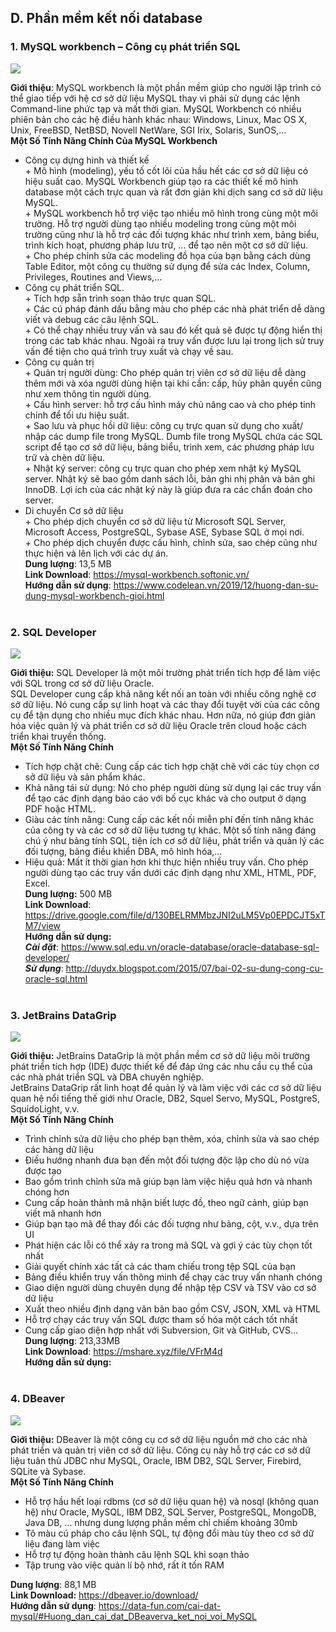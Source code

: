 ## D. Phần mềm kết nối database
### 1. MySQL workbench – Công cụ phát triển SQL <br> 
![](https://images.viblo.asia/5d8ad2ce-3f02-417f-b141-c1233218e0b5.png)

**Giới thiệu**:  MySQL workbench là một phần mềm giúp cho người lập trình có thể giao tiếp với hệ cơ sở dữ liệu MySQL thay vì phải sử dụng các lệnh Command-line phức tạp và mất thời gian. MySQL Workbench có nhiều phiên bản cho các hệ điều hành khác nhau: Windows, Linux, Mac OS X, Unix, FreeBSD, NetBSD, Novell NetWare, SGI Irix, Solaris, SunOS,… <br> 
**Một Số Tính Năng Chính Của MySQL Workbench**<br> 
-   Công cụ dựng hình và thiết kế<br>
        + Mô hình (modeling), yếu tố cốt lõi của hầu hết các cơ sở dữ liệu có hiệu suất cao. MySQL Workbench giúp tạo ra các thiết kế mô hình database một cách trực quan và rất đơn giản khi dịch sang cơ sở dữ liệu MySQL.<br>
        + MySQL workbench hỗ trợ việc tạo nhiều mô hình trong cùng một môi trường. Hỗ trợ người dùng tạo nhiều modeling trong cùng một môi trường cũng như là hỗ trợ các đối tượng khác như trình xem, bảng biểu, trình kích hoạt, phương pháp lưu trữ, … để tạo nên một cơ sở dữ liệu.<br>
        + Cho phép chỉnh sửa các modeling đồ họa của bạn bằng cách dùng Table Editor, một công cụ thường sử dụng để sửa các Index, Column, Privileges, Routines and Views,…<br>
-   Công cụ phát triển SQL.<br>
        + Tích hợp sẵn trình soạn thảo trực quan SQL.<br>
        + Các cú pháp đánh dấu bằng màu cho phép các nhà phát triển dễ dàng viết và debug các câu lệnh SQL.<br>
        + Có thể chạy nhiều truy vấn và sau đó kết quả sẽ được tự động hiển thị trong các tab khác nhau.  Ngoài ra truy vấn được lưu lại trong lịch sử truy vấn để tiện cho quá trình truy xuất và chạy về sau.<br>
-  Công cụ quản trị<br>
        + Quản trị người dùng: Cho phép quản trị viên cơ sở dữ liệu dễ dàng thêm mới và xóa người dùng hiện tại khi cần: cấp, hủy phân quyền cũng như xem thông tin người dùng.<br>
        + Cấu hình server: hỗ trợ cấu hình máy chủ nâng cao và cho phép tinh chỉnh để tối ưu hiệu suất.<br>
        + Sao lưu và phục hồi dữ liệu: công cụ trực quan sử dụng cho xuất/ nhập các dump file trong MySQL. Dumb file trong MySQL chứa các SQL script để tạo cơ sở dữ liệu, bảng biểu, trình xem, các phương pháp lưu trữ và chèn dữ liệu.<br>
        + Nhật ký server: công cụ trực quan cho phép xem nhật ký MySQL server. Nhật ký sẽ bao gồm danh sách lỗi, bản ghi nhị phân và bản ghi InnoDB. Lợi ích của các nhật ký này là giúp đưa ra các chẩn đoán cho server.<br>
- Di chuyển Cơ sở dữ liệu<br>
        + Cho phép dịch chuyển cơ sở dữ liệu từ Microsoft SQL Server, Microsoft Access, PostgreSQL, Sybase ASE, Sybase SQL ở mọi nơi.<br>
        + Cho phép dịch chuyển được cấu hình, chỉnh sửa, sao chép cũng như thực hiện và lên lịch với các dự án.<br>
**Dung lượng**: 13,5 MB<br>
**Link Download**: https://mysql-workbench.softonic.vn/<br>
**Hướng dẫn sử dụng**: https://www.codelean.vn/2019/12/huong-dan-su-dung-mysql-workbench-gioi.html<br><br>

### 2. SQL Developer<br>

![](https://images.viblo.asia/90c9282d-ad2b-4eb0-a80c-d1796f092c4c.png)

**Giới thiệu:** SQL Developer là một môi trường phát triển tích hợp để làm việc với SQL trong cơ sở dữ liệu Oracle. <br>
            SQL Developer cung cấp khả năng kết nối an toàn với nhiều công nghệ cơ sở dữ liệu. Nó cung cấp sự linh hoạt và các thay đổi tuyệt vời của các công cụ để tận dụng cho nhiều mục đích khác nhau. Hơn nữa, nó giúp đơn giản hóa việc quản lý và phát triển cơ sở dữ liệu Oracle trên cloud hoặc cách triển khai truyền thống.<br>
**Một Số Tính Năng Chính**<br>
-   Tích hợp chặt chẽ: Cung cấp các tích hợp chặt chẽ với các tùy chọn cơ sở dữ liệu và sản phẩm khác.<br>
-    Khả năng tái sử dụng: Nó cho phép người dùng sử dụng lại các truy vấn để tạo các định dạng báo cáo với bố cục khác và cho output ở dạng PDF hoặc HTML.<br>
-   Giàu các tính năng: Cung cấp các kết nối miễn phí đến tính năng khác của công ty và các cơ sở dữ liệu tương tự khác. Một số tính năng đáng chú ý như bảng tính SQL, tiện ích cơ sở dữ liệu, phát triển và quản lý các đối tượng, bảng điều khiển DBA, mô hình hóa,…<br>
-   Hiệu quả: Mất ít thời gian hơn khi thực hiện nhiều truy vấn. Cho phép người dùng tạo các truy vấn dưới các định dạng như XML, HTML, PDF, Excel.<br>
**Dung lượng:** 500 MB<br>
**Link Download**: https://drive.google.com/file/d/130BELRMMbzJNI2uLM5Vp0EPDCJT5xTM7/view<br>
**Hướng dẫn sử dụng:** <br>
***Cài đặt***: https://www.sql.edu.vn/oracle-database/oracle-database-sql-developer/<br>
***Sử dụng***: http://duydx.blogspot.com/2015/07/bai-02-su-dung-cong-cu-oracle-sql.html<br><br>

### 3. JetBrains DataGrip <br>
![](https://images.viblo.asia/ea829418-016d-429f-91a2-9ddbd7a2e7de.png)

**Giới thiệu:** JetBrains DataGrip là một phần mềm cơ sở dữ liệu môi trường phát triển tích hợp (IDE) được thiết kế để đáp ứng các nhu cầu cụ thể của các nhà phát triển SQL và DBA chuyên nghiệp.<br> 
            JetBrains DataGrip rất linh hoạt để quản lý và làm việc với các cơ sở dữ liệu quan hệ nổi tiếng thế giới như Oracle, DB2, Squel Servo, MySQL, PostgreS, SquidoLight, v.v.<br> 
**Một Số Tính Năng Chính**<br> 
  -    Trình chỉnh sửa dữ liệu cho phép bạn thêm, xóa, chỉnh sửa và sao chép các hàng dữ liệu<br> 
  -    Điều hướng nhanh đưa bạn đến một đối tượng độc lập cho dù nó vừa được tạo<br> 
  -    Bao gồm trình chỉnh sửa mã giúp bạn làm việc hiệu quả hơn và nhanh chóng hơn<br> 
  -   Cung cấp hoàn thành mã nhận biết lược đồ, theo ngữ cảnh, giúp bạn viết mã nhanh hơn<br> 
  -   Giúp bạn tạo mã để thay đổi các đối tượng như bảng, cột, v.v., dựa trên UI<br> 
  -   Phát hiện các lỗi có thể xảy ra trong mã SQL và gợi ý các tùy chọn tốt nhất<br> 
  -   Giải quyết chính xác tất cả các tham chiếu trong tệp SQL của bạn<br> 
  -   Bảng điều khiển truy vấn thông minh để chạy các truy vấn nhanh chóng<br> 
  -   Giao diện người dùng chuyên dụng để nhập tệp CSV và TSV vào cơ sở dữ liệu<br> 
  -   Xuất theo nhiều định dạng văn bản bao gồm CSV, JSON, XML và HTML<br> 
  -   Hỗ trợ chạy các truy vấn SQL được tham số hóa một cách tốt nhất<br> 
  -   Cung cấp giao diện hợp nhất với Subversion, Git và GitHub, CVS…<br> 
**Dung lượng**: 213,33MB <br> 
**Link Download**: https://mshare.xyz/file/VFrM4d <br> 
**Hướng dẫn sử dụng:** <br> <br> 

### 4. DBeaver <br> 
![](https://images.viblo.asia/345958be-4e03-4769-be3c-84e96c092183.jpg)

**Giới thiệu:** DBeaver là một công cụ cơ sở dữ liệu nguồn mở cho các nhà phát triển và quản trị viên cơ sở dữ liệu. Công cụ này hỗ trợ các cơ sở dữ liệu tuân thủ JDBC như MySQL, Oracle, IBM DB2, SQL Server, Firebird, SQLite và Sybase. <br>
**Một Số Tính Năng Chính** <br>
  -   Hỗ trợ hầu hết loại rdbms (cơ sở dữ liệu quan hệ) và nosql (không quan hệ) như Oracle, MySQL, IBM DB2, SQL Server, PostgreSQL, MongoDB, Java DB, … nhưng dung lượng phần mềm chỉ chiếm khoảng 30mb<br>
  -   Tô màu cú pháp cho câu lệnh SQL, tự động đổi màu tùy theo cơ sở dữ liệu đang làm việc<br>
  -   Hỗ trợ tự động hoàn thành câu lệnh SQL khi soạn thảo<br>
  -   Tập trung vào việc quản lí bộ nhớ, rất ít tốn RAM<br>

**Dung lượng**: 88,1 MB<br>
**Link Download:** https://dbeaver.io/download/<br>
**Hướng dẫn sử dụng**: https://data-fun.com/cai-dat-mysql/#Huong_dan_cai_dat_DBeaverva_ket_noi_voi_MySQL<br>